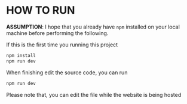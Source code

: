 # HOW TO RUN

**ASSUMPTION**: I hope that you already have `npm` installed on your local machine before performing the following.

If this is the first time you running this project

```bash
npm install
npm run dev
```

When finishing edit the source code, you can run

```bash
npm run dev
```

Please note that, you can edit the file while the website is being hosted
